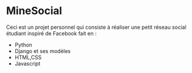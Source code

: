 # MineSocial
Ceci est un projet personnel qui consiste à réaliser une petit réseau social étudiant inspiré de Facebook fait en :
- Python 
- Django et ses modèles
- HTML,CSS
- Javascript

